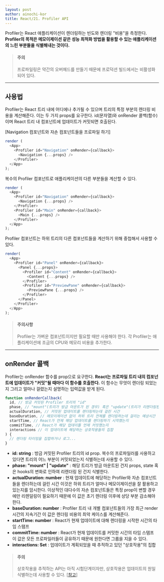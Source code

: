 ```yaml
---
layout: post
author: ainochi-kor
title: React/21. Profiler API
---
```


Profiler는 React 애플리케이션이 렌더링하는 빈도와 렌더링 "비용"을 측정한다. **Profiler의 목적은 메모이제이션 같은 성능 최적화 방법을 활용할 수 있는 애플리케이션의 느린 부분들을 식별해내는 것이다.**

> #### 주의
> 프로파일링은 약간의 오버헤드를 만들기 때문에 프로덕션 빌드에서는 비활성화되어 있다.

---

## 사용법

Profiler는 React 트리 내에 어디에나 추가될 수 있으며 트리의 특정 부분의 렌더링 비용을 계산해준다. 이는 두 가지 props를 요구한다. id(문자열)와 onRender 콜백(함수)이며 React 트리 내 컴포넌트에 업데이트가 커밋되면 호출된다.

[Navigation 컴포넌트와 자손 컴포넌트들을 프로파일 하기]

``` js
render (
  <App>
    <Profiler id="Navigation" onRender={callback}>
      <Navigation {...props} />
    </Profiler>
  </App>
);
```

복수의 Profiler 컴포넌트로 애플리케이션의 다른 부분들을 계산할 수 있다.

``` js
render (
  <App>
    <Profiler id="Navigation" onRender={callback}>
      <Navigation {...props} />
    </Profiler>
    <Profiler id="Main" onRender={callback}>
      <Main {...props} />
    </Profiler>
  </App>
);
```

Profiler 컴포넌트는 하위 트리의 다른 컴포넌트들을 계산하기 위해 중첩해서 사용할 수 있다.

``` js
render(
  <App>
    <Profiler id="Panel" onRender={callback}>
      <Panel {...props}>
        <Profiler id="Content" onRender={callback}>
          <Content {...props} />
        </Profiler>
        <Profiler id="PreviewPane" onRender={callback}>
          <PreviewPane {...props} />
        </Profiler>
      </Panel>
    </Profiler>
  </App>
);
```

> #### 주의사항
> Profiler는 가벼운 컴포넌트이지만 필요할 때만 사용해야 한다. 각 Profiler는 애플리케이션에 조금의 CPU와 메모리 비용을 추가한다.

---

## onRender 콜백

Profiler는 onRender 함수를 prop으로 요구한다. **React는 프로파일 트리 내의 컴포넌트에 업데이트가 "커밋"될 때마다 이 함수를 호출한다.** 이 함수는 무엇이 렌더링 되었는지 그리고 얼마나 걸렸는지 설명하는 입력값을 받게 된다.

``` js
function onRenderCallback(
  id, // 방금 커밋된 Profiler 트리의 "id"
  phase, // "mount"(트리가 방금 마운트가 된 경우) 혹은 "update"(트리가 리렌더링된 경우)
  actualDuration, // 커밋된 업데이트를 렌더링하는데 걸린 시간
  baseDuration, // 메모이제이션 없이 하위 트리 전체를 렌더링하는데 걸리는 예상시간
  startTime, // React가 언제 해당 업데이트를 렌더링하기 시작했는지
  commitTime, // React가 해당 업데이틀 언제 커밋했는지
  interactions // 이 업데이트에 해당하는 상호작용들의 집합
) {
  // 렌더링 타이밍을 집합하거나 로그...
}
```

- **id: string** : 방금 커밋된 Profiler 트리의 id prop. 복수의 프로파일러를 사용하고 있다면 트리의 어느 부분이 커밋되었는지 식별하는데 사용할 수 있다.
- **phase: "mount" | "update"** : 해당 트리가 방금 마운트된 건지 props, state 혹은 hooks의 변화로 인하여 리렌더링 된 건지 식별한다.
- **actualDuration: number** : 현재 업데이트에 해당하는 Profiler와 자손 컴포넌트들을 렌더하는데 걸린 시간 이것은 하위 트리가 얼마나 메모이제이션을 잘 활용하고 있는지를 암시한다. 이상적인 대다수의 자손 컴포넌트들은 특정 prop이 변할 경우에만 리렌덜링이 필요하기 때문에 이 값은 초기 렌더링 이후에 상당 부분 감소해야 한다.
- **baseDuration: number** : Profiler 트리 내 개별 컴포넌트들의 가장 최근 render 시간의 지속기간 이 값은 렌더링 비용의 최악 케이스를 계산해준다. 
- **startTime: number** : React가 현재 업데이트에 대해 렌더링을 시작한 시간의 타임 스탬프
- **commitTime: number** : React가 현재 업데이트를 커밋한 시간의 타임 스탬프 이 값은 모든 프로파일러들이 공유하기 때문에 원한다면 그룹을 지을 수 있다.
- **interactions: Set** : 업데이트가 계획되었을 때 추적하고 있던 "상호작용"의 집합

> #### 주의
> 상호작용을 추적하는 API는 아직 시험단계이자만, 상호작용은 업데이트의 원일 식별하는데 사용할 수 있다. [[참고](https://gist.github.com/bvaughn/8de925562903afd2e7a12554adcdda16)]
